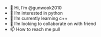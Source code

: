 - 👋 Hi, I’m @gunwook2010
- 👀 I’m interested in python
- 🌱 I’m currently learning c++
- 💞️ I’m looking to collaborate on with friend
- 📫 How to reach me pull

<!---
gunwook2010/gunwook2010 is a ✨ special ✨ repository because its `README.md` (this file) appears on your GitHub profile.
You can click the Preview link to take a look at your changes.
--->
